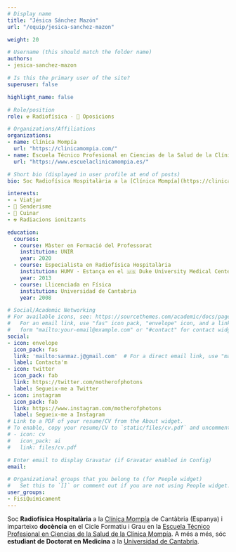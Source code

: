 ```yaml
---
# Display name
title: "Jésica Sánchez Mazón"
url: "/equip/jesica-sanchez-mazon"

weight: 20

# Username (this should match the folder name)
authors:
- jesica-sanchez-mazon

# Is this the primary user of the site?
superuser: false

highlight_name: false

# Role/position
role: ☢️ Radiofísica · 📝 Oposicions

# Organizations/Affiliations
organizations:
- name: Clínica Mompía
  url: "https://clinicamompia.com/"
- name: Escuela Técnico Profesional en Ciencias de la Salud de la Clínica Mompía
  url: "https://www.escuelaclinicamompia.es/"

# Short bio (displayed in user profile at end of posts)
bio: Soc Radiofísica Hospitalària a la [Clínica Mompía](https://clinicamompia.com/) de Cantàbria (Espanya) i una estudiant de Doctorat en Medicina a la [Universidad de Cantabria](https://web.unican.es/en/Pages/default.aspx).

interests:
- ✈️ Viatjar 
- 🥾 Senderisme
- 🍳 Cuinar 
- ☢️ Radiacions ionitzants

education:
  courses:
  - course: Màster en Formació del Professorat
    institution: UNIR
    year: 2020
  - course: Especialista en Radiofísica Hospitalària
    institution: HUMV · Estança en el 🇺🇸 Duke University Medical Center
    year: 2013
  - course: Llicenciada en Física
    institution: Universidad de Cantabria
    year: 2008

# Social/Academic Networking
# For available icons, see: https://sourcethemes.com/academic/docs/page-builder/#icons
#   For an email link, use "fas" icon pack, "envelope" icon, and a link in the
#   form "mailto:your-email@example.com" or "#contact" for contact widget.
social:
- icon: envelope
  icon_pack: fas
  link: 'mailto:sanmaz.j@gmail.com'  # For a direct email link, use "mailto:test@example.org".
  label: Contacta'm
- icon: twitter
  icon_pack: fab
  link: https://twitter.com/motherofphotons
  label: Segueix-me a Twitter
- icon: instagram
  icon_pack: fab
  link: https://www.instagram.com/motherofphotons
  label: Segueix-me a Instagram
# Link to a PDF of your resume/CV from the About widget.
# To enable, copy your resume/CV to `static/files/cv.pdf` and uncomment the lines below.
# - icon: cv
#   icon_pack: ai
#   link: files/cv.pdf

# Enter email to display Gravatar (if Gravatar enabled in Config)
email:

# Organizational groups that you belong to (for People widget)
#   Set this to `[]` or comment out if you are not using People widget.
user_groups:
- FisiQuímicament
---
```


Soc **Radiofísica Hospitalària** a la [Clínica Mompía](https://clinicamompia.com/) de Cantàbria (Espanya) i imparteixo **docència** en el Cicle Formatiu i Grau en la [Escuela Técnico Profesional en Ciencias de la Salud de la Clínica Mompía](https://www.escuelaclinicamompia.es/). A més a més, sóc **estudiant de Doctorat en Medicina** a la [Universidad de Cantabria](https://web.unican.es/en/Pages/default.aspx).